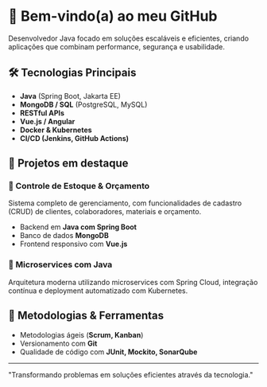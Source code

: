 # 🚀 Bem-vindo(a) ao meu GitHub

Desenvolvedor Java focado em soluções escaláveis e eficientes, criando aplicações que combinam performance, segurança e usabilidade.

## 🛠️ Tecnologias Principais
- **Java** (Spring Boot, Jakarta EE)
- **MongoDB / SQL** (PostgreSQL, MySQL)
- **RESTful APIs**
- **Vue.js / Angular**
- **Docker & Kubernetes**
- **CI/CD (Jenkins, GitHub Actions)**

## 📂 Projetos em destaque

### 📌 Controle de Estoque & Orçamento
Sistema completo de gerenciamento, com funcionalidades de cadastro (CRUD) de clientes, colaboradores, materiais e orçamento.
- Backend em **Java com Spring Boot**
- Banco de dados **MongoDB**
- Frontend responsivo com **Vue.js**

### 📌 Microservices com Java
Arquitetura moderna utilizando microservices com Spring Cloud, integração contínua e deployment automatizado com Kubernetes.

## 🎯 Metodologias & Ferramentas
- Metodologias ágeis (**Scrum, Kanban**)
- Versionamento com **Git**
- Qualidade de código com **JUnit, Mockito, SonarQube**

---

"Transformando problemas em soluções eficientes através da tecnologia." 

